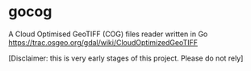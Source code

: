# gocog
A Cloud Optimised GeoTIFF (COG) files reader written in Go
https://trac.osgeo.org/gdal/wiki/CloudOptimizedGeoTIFF

[Disclaimer: this is very early stages of this project. Please do not rely]
